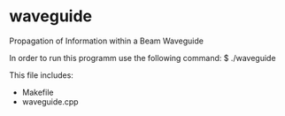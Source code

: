 # waveguide
Propagation of Information within a Beam Waveguide

In order to run this programm use the following command:
$ ./waveguide <delta> <epsilon>

This file includes:
  - Makefile
  - waveguide.cpp